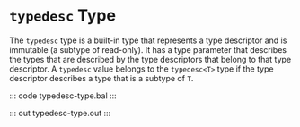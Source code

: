 # `typedesc` Type

The `typedesc` type is a built-in type that represents a type descriptor and is immutable (a subtype of read-only). It has a type parameter that describes the types that are described by the type descriptors that belong to that type descriptor. A `typedesc` value belongs to the `typedesc<T>` type if the type descriptor describes a type that is a subtype of `T`.

::: code typedesc-type.bal :::

::: out typedesc-type.out :::
